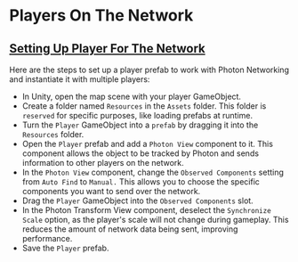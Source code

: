 # Players On The Network

## [Setting Up Player For The Network](https://www.udemy.com/course/unity-online-multiplayer/learn/lecture/25989188#questions)

Here are the steps to set up a player prefab to work with Photon Networking and instantiate it with multiple players:

- In Unity, open the map scene with your player GameObject.
- Create a folder named `Resources` in the `Assets` folder. This folder is `reserved` for specific purposes, like loading prefabs at runtime.
- Turn the `Player` GameObject into a `prefab` by dragging it into the `Resources` folder.
- Open the `Player` prefab and add a `Photon View` component to it. This component allows the object to be tracked by Photon and sends information to other players on the network.
- In the `Photon View` component, change the `Observed Components` setting from `Auto Find` to `Manual.` This allows you to choose the specific components you want to send over the network.
- Drag the `Player` GameObject into the `Observed Components` slot.
- In the Photon Transform View component, deselect the `Synchronize Scale` option, as the player's scale will not change during gameplay. This reduces the amount of network data being sent, improving performance.
- Save the `Player` prefab.
